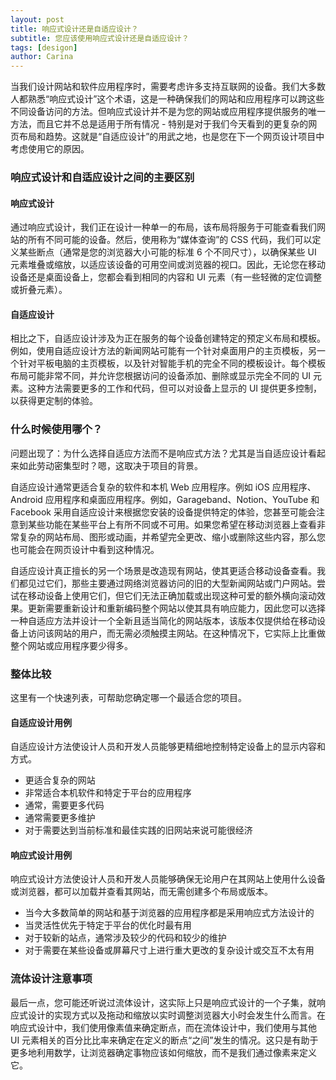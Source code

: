 ```yaml
---
layout: post
title: 响应式设计还是自适应设计？
subtitle: 您应该使用响应式设计还是自适应设计？
tags: [desigon]
author: Carina
---
```


当我们设计网站和软件应用程序时，需要考虑许多支持互联网的设备。我们大多数人都熟悉“响应式设计”这个术语，这是一种确保我们的网站和应用程序可以跨这些不同设备访问的方法。但响应式设计并不是为您的网站或应用程序提供服务的唯一方法，而且它并不总是适用于所有情况 - 特别是对于我们今天看到的更复杂的网页布局和趋势。这就是“自适应设计”的用武之地，也是您在下一个网页设计项目中考虑使用它的原因。

### 响应式设计和自适应设计之间的主要区别

#### 响应式设计

通过响应式设计，我们正在设计一种单一的布局，该布局将服务于可能查看我们网站的所有不同可能的设备。然后，使用称为“媒体查询”的 CSS 代码，我们可以定义某些断点（通常是您的浏览器大小可能的标准 6 个不同尺寸），以确保某些 UI 元素堆叠或缩放，以适应该设备的可用空间或浏览器的视口。因此，无论您在移动设备还是桌面设备上，您都会看到相同的内容和 UI 元素（有一些轻微的定位调整或折叠元素）。

#### 自适应设计
相比之下，自适应设计涉及为正在服务的每个设备创建特定的预定义布局和模板。例如，使用自适应设计方法的新闻网站可能有一个针对桌面用户的主页模板，另一个针对平板电脑的主页模板，以及针对智能手机的完全不同的模板设计。每个模板布局可能非常不同，并允许您根据访问的设备添加、删除或显示完全不同的 UI 元素。这种方法需要更多的工作和代码，但可以对设备上显示的 UI 提供更多控制，以获得更定制的体验。

### 什么时候使用哪个？

问题出现了：为什么选择自适应方法而不是响应式方法？尤其是当自适应设计看起来如此劳动密集型时？嗯，这取决于项目的背景。

自适应设计通常更适合复杂的软件和本机 Web 应用程序。例如 iOS 应用程序、Android 应用程序和桌面应用程序。例如，Garageband、Notion、YouTube 和 Facebook 采用自适应设计来根据您安装的设备提供特定的体验，您甚至可能会注意到某些功能在某些平台上有所不同或不可用。如果您希望在移动浏览器上查看非常复杂的网站布局、图形或动画，并希望完全更改、缩小或删除这些内容，那么您也可能会在网页设计中看到这种情况。

自适应设计真正擅长的另一个场景是改造现有网站，使其更适合移动设备查看。我们都见过它们，那些主要通过网络浏览器访问的旧的大型新闻网站或门户网站。尝试在移动设备上使用它们，但它们无法正确加载或出现这种可爱的额外横向滚动效果。更新需要重新设计和重新编码整个网站以使其具有响应能力，因此您可以选择一种自适应方法并设计一个全新且适当简化的网站版本，该版本仅提供给在移动设备上访问该网站的用户，而无需必须触摸主网站。在这种情况下，它实际上比重做整个网站或应用程序要少得多。

### 整体比较

这里有一个快速列表，可帮助您确定哪一个最适合您的项目。

#### 自适应设计用例

自适应设计方法使设计人员和开发人员能够更精细地控制特定设备上的显示内容和方式。

- 更适合复杂的网站
- 非常适合本机软件和特定于平台的应用程序
- 通常，需要更多代码
- 通常需要更多维护
- 对于需要达到当前标准和最佳实践的旧网站来说可能很经济

#### 响应式设计用例

响应式设计方法使设计人员和开发人员能够确保无论用户在其网站上使用什么设备或浏览器，都可以加载并查看其网站，而无需创建多个布局或版本。

- 当今大多数简单的网站和基于浏览器的应用程序都是采用响应式方法设计的
- 当灵活性优先于特定于平台的优化时最有用
- 对于较新的站点，通常涉及较少的代码和较少的维护
- 对于需要在某些设备或屏幕尺寸上进行重大更改的复杂设计或交互不太有用

### 流体设计注意事项

最后一点，您可能还听说过流体设计，这实际上只是响应式设计的一个子集，就响应式设计的实现方式以及拖动和缩放以实时调整浏览器大小时会发生什么而言。在响应式设计中，我们使用像素值来确定断点，而在流体设计中，我们使用与其他 UI 元素相关的百分比比率来确定在定义的断点“之间”发生的情况。这只是有助于更多地利用数学，让浏览器确定事物应该如何缩放，而不是我们通过像素来定义它。
